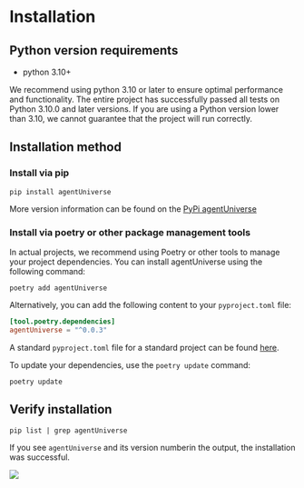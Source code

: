 # Installation
## Python version requirements
- python 3.10+

We recommend using python 3.10 or later to ensure optimal performance and functionality. The entire project has successfully passed all tests on Python 3.10.0 and later versions. If you are using a Python version lower than 3.10, we cannot guarantee that the project will run correctly.



## Installation method
### Install via pip
```shell
pip install agentUniverse
```
More version information can be found on the
[PyPi agentUniverse](https://pypi.org/project/agentUniverse/)

### Install via poetry or other package management tools
In actual projects, we recommend using Poetry or other tools to manage your project dependencies. You can install agentUniverse using the following command:

```shell
poetry add agentUniverse
```

Alternatively, you can add the following content to your `pyproject.toml` file:

```toml
[tool.poetry.dependencies]
agentUniverse = "^0.0.3"
```
A standard `pyproject.toml` file for a standard project can be found [here](../../../../sample_standard_app/pyproject.toml).

To update your dependencies, use the `poetry update` command:
```shell
poetry update
```

## Verify installation
```shell
pip list | grep agentUniverse
```
If you see `agentUniverse` and its version numberin the output, the installation was successful.

![](../../_picture/1_2_Installation_0.png)
